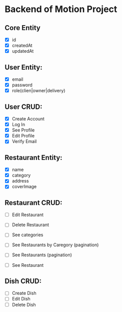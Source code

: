 # Backend of Motion Project

## Core Entity
- [x] id
- [x] createdAt
- [x] updatedAt

## User Entity:
- [x] email
- [x] password
- [x] role(clien|owner|delivery)

## User CRUD:
- [x] Create Account
- [x] Log In
- [x] See Profile
- [x] Edit Profile
- [x] Verify Email

## Restaurant Entity:
- [x] name
- [x] category
- [x] address
- [x] coverImage

## Restaurant CRUD:
- [ ] Edit Restaurant
- [ ] Delete Restaurant

- [ ] See categories
- [ ] See Restaurants by Caregory (pagination)
- [ ] See Restaurants (pagination)
- [ ] See Restaurant

## Dish CRUD:
- [ ] Create Dish
- [ ] Edit Dish
- [ ] Delete Dish